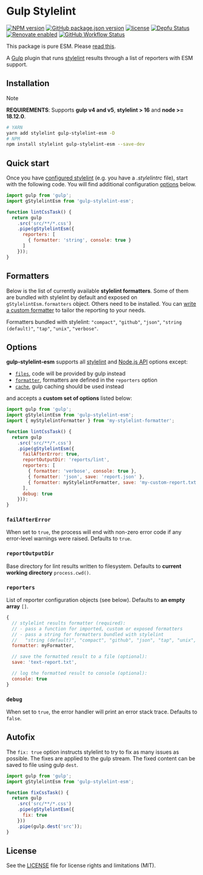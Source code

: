 # Gulp Stylelint

[![NPM version](https://img.shields.io/npm/v/gulp-stylelint-esm?logo=npm)](https://www.npmjs.org/package/gulp-stylelint-esm)
[![GitHub package.json version](https://img.shields.io/github/package-json/v/adorade/gulp-stylelint-esm?color=green&logo=github)](https://github.com/adorade/gulp-stylelint-esm/blob/main/package.json)
[![license](https://img.shields.io/github/license/adorade/gulp-stylelint-esm)](https://mit-license.org)
[![Depfu Status](https://img.shields.io/depfu/dependencies/github/adorade/gulp-stylelint-esm)](https://depfu.com/repos/github/adorade/gulp-stylelint-esm)
[![Renovate enabled](https://img.shields.io/badge/renovate-enabled-brightgreen)](https://renovatebot.com/)
[![GitHub Workflow Status](https://img.shields.io/github/actions/workflow/status/adorade/gulp-stylelint-esm/test.yml?label=Test%20CI&logo=github)](https://github.com/adorade/gulp-stylelint-esm/actions/workflows/test.yml)

This package is pure ESM. Please [read this](https://gist.github.com/sindresorhus/a39789f98801d908bbc7ff3ecc99d99c).

A [Gulp](https://gulpjs.com/) plugin that runs [stylelint](https://github.com/stylelint/stylelint) results through a list of reporters with ESM support.

## Installation

> [!NOTE]
> **REQUIREMENTS**:
> Supports **gulp v4 and v5**, **stylelint > 16** and **node >= 18.12.0**.

```sh
# YARN
yarn add stylelint gulp-stylelint-esm -D
# NPM
npm install stylelint gulp-stylelint-esm --save-dev
```

## Quick start

Once you have [configured stylelint](https://stylelint.io/user-guide/configuration/) (e.g. you have a _.stylelintrc_ file), start with the following code. You will find additional configuration [options](#options) below.

```js
import gulp from 'gulp';
import gStylelintEsm from 'gulp-stylelint-esm';

function lintCssTask() {
  return gulp
    .src('src/**/*.css')
    .pipe(gStylelintEsm({
      reporters: [
        { formatter: 'string', console: true }
      ]
    }));
}
```

## Formatters

Below is the list of currently available **stylelint formatters**. Some of them are bundled with stylelint by default and exposed on `gStylelintEsm.formatters` object. Others need to be installed. You can [write a custom formatter](http://stylelint.io/developer-guide/formatters/) to tailor the reporting to your needs.

Formatters bundled with stylelint: `"compact"`, `"github"`, `"json"`, `"string (default)"`, `"tap"`, `"unix"`, `"verbose"`.

## Options

**gulp-stylelint-esm** supports all [stylelint](https://stylelint.io/user-guide/options) and [Node.js API](https://stylelint.io/user-guide/node-api#options) options except:

- [`files`](http://stylelint.io/user-guide/node-api/#files), code will be provided by gulp instead
- [`formatter`](https://stylelint.io/user-guide/options#formatter), formatters are defined in the `reporters` option
- [`cache`](https://stylelint.io/user-guide/options#cache), gulp caching should be used instead

and accepts a **custom set of options** listed below:

```js
import gulp from 'gulp';
import gStylelintEsm from 'gulp-stylelint-esm';
import { myStylelintFormatter } from 'my-stylelint-formatter';

function lintCssTask() {
  return gulp
    .src('src/**/*.css')
    .pipe(gStylelintEsm({
      failAfterError: true,
      reportOutputDir: 'reports/lint',
      reporters: [
        { formatter: 'verbose', console: true },
        { formatter: 'json', save: 'report.json' },
        { formatter: myStylelintFormatter, save: 'my-custom-report.txt' }
      ],
      debug: true
    }));
}
```

### `failAfterError`

When set to `true`, the process will end with non-zero error code if any error-level warnings were raised. Defaults to `true`.

### `reportOutputDir`

Base directory for lint results written to filesystem. Defaults to **current working directory** `process.cwd()`.

### `reporters`

List of reporter configuration objects (see below). Defaults to **an empty array** `[]`.

```js
{
  // stylelint results formatter (required):
  // - pass a function for imported, custom or exposed formatters
  // - pass a string for formatters bundled with stylelint
  //   "string (default)", "compact", "github", "json", "tap", "unix", "verbose"
  formatter: myFormatter,

  // save the formatted result to a file (optional):
  save: 'text-report.txt',

  // log the formatted result to console (optional):
  console: true
}
```

### `debug`

When set to `true`, the error handler will print an error stack trace. Defaults to `false`.

## Autofix

The `fix: true` option instructs stylelint to try to fix as many issues as possible. The fixes are applied to the gulp stream. The fixed content can be saved to file using gulp `dest`.

```js
import gulp from 'gulp';
import gStylelintEsm from 'gulp-stylelint-esm';

function fixCssTask() {
  return gulp
    .src('src/**/*.css')
    .pipe(gStylelintEsm({
      fix: true
    }))
    .pipe(gulp.dest('src'));
}
```

## License

See the [LICENSE](LICENSE) file for license rights and limitations (MIT).
